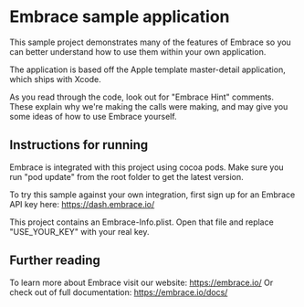 # Embrace sample application

This sample project demonstrates many of the features of Embrace so you can better understand how to use them within your own application.

The application is based off the Apple template master-detail application, which ships with Xcode.  

As you read through the code, look out for "Embrace Hint" comments.  These explain why we're making the calls were making, and may give you some ideas of how to use Embrace yourself.

## Instructions for running
Embrace is integrated with this project using cocoa pods.  Make sure you run "pod update" from the root folder to get the latest version.

To try this sample against your own integration, first sign up for an Embrace API key here: https://dash.embrace.io/

This project contains an Embrace-Info.plist.  Open that file and replace "USE_YOUR_KEY" with your real key.

## Further reading
To learn more about Embrace visit our website: https://embrace.io/
Or check out of full documentation: https://embrace.io/docs/
